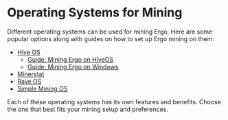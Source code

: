 # Operating Systems for Mining

Different operating systems can be used for mining Ergo. Here are some popular options along with guides on how to set up Ergo mining on them:

- [Hive OS](https://hiveos.farm/)
    - [Guide: Mining Ergo on HiveOS](https://ergoplatform.org/en/blog/2022-03-22-mining-ergo-on-hiveos/)
    - [Guide: Mining Ergo on Windows](https://ergoplatform.org/en/blog/2022-03-17-mining-ergo-on-windows/)
- [Minerstat](https://minerstat.com/)
- [Rave OS](https://raveos.com/)
- [Simple Mining OS](https://simplemining.net/)

Each of these operating systems has its own features and benefits. Choose the one that best fits your mining setup and preferences.
